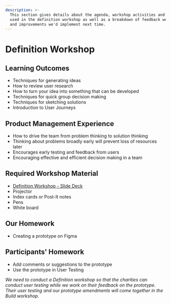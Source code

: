 ```yaml
---
description: >-
  This section gives details about the agenda, workshop activities and slides
  used in the definition workshop as well as a breakdown of feedback we received
  and improvements we'd implement next time.
---
```


# Definition Workshop

## Learning Outcomes

* Techniques for generating ideas
* How to review user research
* How to turn your idea into something that can be developed
* Techniques for quick group decision making
* Techniques for sketching solutions
* Introduction to User Journeys

## Product Management Experience

* How to drive the team from problem thinking to solution thinking
* Thinking about problems broadly early will prevent loss of resources later
* Encourages early testing and feedback from users
* Encouraging effective and efficient decision making in a team

## Required Workshop Material 

* [Definition Workshop - Slide Deck](https://docs.google.com/presentation/d/1RMa6UYjsi9XvO0UPfaa3dc8r1jYNy_-IbNYVv1n3xnU/edit#slide=id.g75dacec10e_0_203)
* Projector
* Index cards or Post-It notes
* Pens
* White board 

## Our Homework

* Creating a prototype on Figma

## Participants' Homework

* Add comments or suggestions to the prototype
* Use the prototype in User Testing

_We need to conduct a Definition workshop so that the charities can conduct user testing while we work on their feedback on the prototype. Their user testing and our prototype amendments will come together in the Build workshop._

